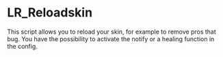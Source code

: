 # LR_Reloadskin
 This script allows you to reload your skin, for example to remove pros that bug. You have the possibility to activate the notify or a healing function in the config.

